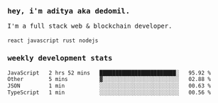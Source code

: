 <samp>
    <h3>hey, i'm aditya aka dedomil.</h3>
    I'm a full stack web & blockchain developer. 
    <br />
    <br />
    <code>react</code> <code>javascript</code> <code>rust</code> <code>nodejs</code>
    <h3>weekly development stats</h3>
    <!--START_SECTION:waka-->

```txt
JavaScript   2 hrs 52 mins   ████████████████████████░   95.92 %
Other        5 mins          ▓░░░░░░░░░░░░░░░░░░░░░░░░   02.88 %
JSON         1 min           ░░░░░░░░░░░░░░░░░░░░░░░░░   00.63 %
TypeScript   1 min           ░░░░░░░░░░░░░░░░░░░░░░░░░   00.56 %
```

<!--END_SECTION:waka-->
</samp>
